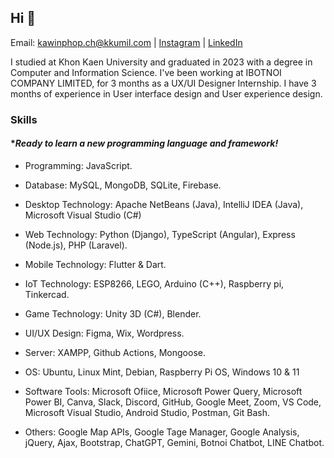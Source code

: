 ## Hi 👋

Email: kawinphop.ch@kkumil.com | [Instagram](https://www.instagram.com/kawin101x/) | [LinkedIn](https://www.linkedin.com/in/kawin101/)

I studied at Khon Kaen University and graduated in 2023 with a degree in Computer and Information Science. I've been working at IBOTNOI COMPANY LIMITED, for 3 months as a UX/UI Designer Internship. I have 3 months of experience in User interface design and User experience design.

### Skills 

#### **Ready to learn a new programming language and framework!*

- Programming: JavaScript.

- Database: MySQL, MongoDB, SQLite, Firebase.

- Desktop Technology: Apache NetBeans (Java), IntelliJ IDEA (Java), Microsoft Visual Studio (C#)

- Web Technology: Python (Django), TypeScript (Angular), Express (Node.js), PHP (Laravel).

- Mobile Technology: Flutter & Dart.

- IoT Technology: ESP8266, LEGO, Arduino (C++), Raspberry pi, Tinkercad.

- Game Technology: Unity 3D (C#), Blender.

- UI/UX Design: Figma, Wix, Wordpress.

- Server: XAMPP, Github Actions, Mongoose.

- OS: Ubuntu, Linux Mint, Debian, Raspberry Pi OS, Windows 10 & 11

- Software Tools: Microsoft Ofiice, Microsoft Power Query, Microsoft Power BI, Canva, Slack, Discord, GitHub, Google Meet, Zoom, VS Code, Microsoft Visual Studio, Android Studio, Postman, Git Bash.

- Others: Google Map APIs, Google Tage Manager, Google Analysis, jQuery, Ajax, Bootstrap, ChatGPT, Gemini, Botnoi Chatbot, LINE Chatbot.
